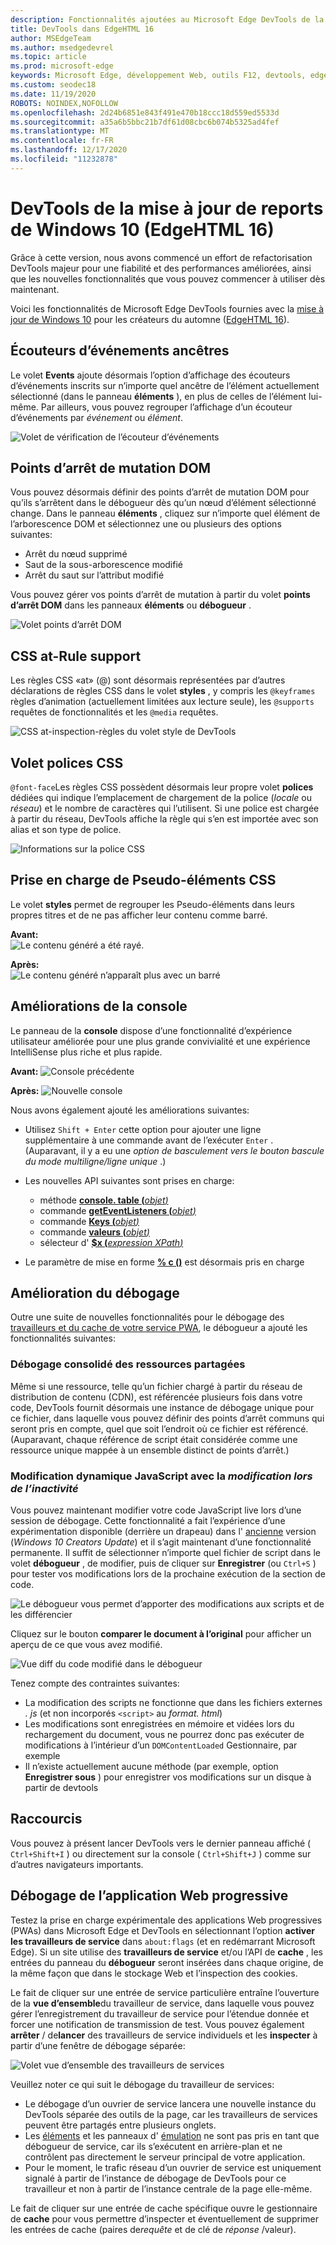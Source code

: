 ```yaml
---
description: Fonctionnalités ajoutées au Microsoft Edge DevTools de la mise à jour de Windows 10 pour les créateurs du automne (EdgeHTML 16)
title: DevTools dans EdgeHTML 16
author: MSEdgeTeam
ms.author: msedgedevrel
ms.topic: article
ms.prod: microsoft-edge
keywords: Microsoft Edge, développement Web, outils F12, devtools, edgehtml 16
ms.custom: seodec18
ms.date: 11/19/2020
ROBOTS: NOINDEX,NOFOLLOW
ms.openlocfilehash: 2d24b6851e843f491e470b18ccc18d559ed5533d
ms.sourcegitcommit: a35a6b5bbc21b7df61d08cbc6b074b5325ad4fef
ms.translationtype: MT
ms.contentlocale: fr-FR
ms.lasthandoff: 12/17/2020
ms.locfileid: "11232878"
---
```

# DevTools de la mise à jour de reports de Windows 10 (EdgeHTML 16)

Grâce à cette version, nous avons commencé un effort de refactorisation DevTools majeur pour une fiabilité et des performances améliorées, ainsi que les nouvelles fonctionnalités que vous pouvez commencer à utiliser dès maintenant. 

Voici les fonctionnalités de Microsoft Edge DevTools fournies avec la [mise à jour de Windows 10](/windows/uwp/whats-new/windows-10-build-16299) pour les créateurs du automne ([EdgeHTML 16](https://aka.ms/devguide_edgehtml_16)).

## Écouteurs d’événements ancêtres 

Le volet **Events** ajoute désormais l’option d’affichage des écouteurs d’événements inscrits sur n’importe quel ancêtre de l’élément actuellement sélectionné (dans le panneau **éléments** ), en plus de celles de l’élément lui-même. Par ailleurs, vous pouvez regrouper l’affichage d’un écouteur d’événements par *événement* ou *élément*. 

![Volet de vérification de l’écouteur d’événements](../media/elements_ancestor_events.png)

## Points d’arrêt de mutation DOM

Vous pouvez désormais définir des points d’arrêt de mutation DOM pour qu’ils s’arrêtent dans le débogueur dès qu’un nœud d’élément sélectionné change. Dans le panneau **éléments** , cliquez sur n’importe quel élément de l’arborescence DOM et sélectionnez une ou plusieurs des options suivantes:

 - Arrêt du nœud supprimé
 - Saut de la sous-arborescence modifié
 - Arrêt du saut sur l’attribut modifié

Vous pouvez gérer vos points d’arrêt de mutation à partir du volet **points d’arrêt DOM** dans les panneaux **éléments** ou **débogueur** .

![Volet points d’arrêt DOM](../media/elements_dom_breakpoints.png)

## CSS at-Rule support

Les règles CSS «at» (@) sont désormais représentées par d’autres déclarations de règles CSS dans le volet **styles** , y compris les `@keyframes` règles d’animation (actuellement limitées aux lecture seule), les `@supports` requêtes de fonctionnalités et les `@media` requêtes.

![CSS at-inspection-règles du volet style de DevTools](../media/elements_at_rules.png)

## Volet polices CSS

`@font-face`Les règles CSS possèdent désormais leur propre volet **polices** dédiées qui indique l’emplacement de chargement de la police (*locale* ou *réseau*) et le nombre de caractères qui l’utilisent. Si une police est chargée à partir du réseau, DevTools affiche la règle qui s’en est importée avec son alias et son type de police.

![Informations sur la police CSS](../media/elements_fonts.png)

## Prise en charge de Pseudo-éléments CSS

Le volet **styles** permet de regrouper les Pseudo-éléments dans leurs propres titres et de ne pas afficher leur contenu comme barré.

**Avant:**
<br>
![Le contenu généré a été rayé.](../media/gc_before.png)

**Après:**
<br>
![Le contenu généré n’apparaît plus avec un barré](../media/gc_after.png)

## Améliorations de la console

Le panneau de la **console** dispose d’une fonctionnalité d’expérience utilisateur améliorée pour une plus grande convivialité et une expérience IntelliSense plus riche et plus rapide.

**Avant:** 
![ Console précédente](../media/console_old.png)

**Après:** 
![ Nouvelle console](../media/console_new.png)

Nous avons également ajouté les améliorations suivantes:

 -  Utilisez `Shift + Enter` cette option pour ajouter une ligne supplémentaire à une commande avant de l’exécuter `Enter` . (Auparavant, il y a eu une *option de basculement vers le bouton bascule du mode multiligne/ligne unique* .)

 - Les nouvelles API suivantes sont prises en charge:
    - méthode [ **console. table (**_objet_*_)_* ](../console/console-api.md#organizing-log-output)
    - commande [ **getEventListeners (**_objet_*_)_* ](../console/command-line.md#event-listeners)
    - commande [ **Keys (**_objet_*_)_* ](../console/command-line.md#object-inspection)
    - commande [ **valeurs (**_objet_*_)_* ](../console/command-line.md#object-inspection)
    - sélecteur d' [ **$x (**_expression XPath_*_)_* ](../console/command-line.md#dom-selectors)

 - Le paramètre de mise en forme [**% c ()**](../console/console-api.md#logging-custom-messages) est désormais pris en charge

## Amélioration du débogage

Outre une suite de nouvelles fonctionnalités pour le débogage des [travailleurs et du cache de votre service PWA](#progressive-web-app-debugging), le débogueur a ajouté les fonctionnalités suivantes:

### Débogage consolidé des ressources partagées

Même si une ressource, telle qu’un fichier chargé à partir du réseau de distribution de contenu (CDN), est référencée plusieurs fois dans votre code, DevTools fournit désormais une instance de débogage unique pour ce fichier, dans laquelle vous pouvez définir des points d’arrêt communs qui seront pris en compte, quel que soit l’endroit où ce fichier est référencé. (Auparavant, chaque référence de script était considérée comme une ressource unique mappée à un ensemble distinct de points d’arrêt.)

### Modification dynamique JavaScript avec la *modification lors de l’inactivité*

Vous pouvez maintenant modifier votre code JavaScript live lors d’une session de débogage. Cette fonctionnalité a fait l’expérience d’une expérimentation disponible (derrière un drapeau) dans l' [ancienne](https://blogs.windows.com/buildingapps/2017/04/05/windows-10-creators-update-creators-update-sdk-released/#MMhK2OdcrR12Vi6u.97) version (*Windows 10 Creators Update*) et il s’agit maintenant d’une fonctionnalité permanente. Il suffit de sélectionner n’importe quel fichier de script dans le volet **débogueur** , de modifier, puis de cliquer sur **Enregistrer** (ou `Ctrl+S` ) pour tester vos modifications lors de la prochaine exécution de la section de code. 

![Le débogueur vous permet d’apporter des modifications aux scripts et de les différencier](../media/debugger_edit_buttons.png) 

Cliquez sur le bouton **comparer le document à l’original** pour afficher un aperçu de ce que vous avez modifié.

![Vue diff du code modifié dans le débogueur](../media/debugger_edit_code.png) 

Tenez compte des contraintes suivantes:

- La modification des scripts ne fonctionne que dans les fichiers externes *. js* (et non incorporés `<script>` au *format. html*)
- Les modifications sont enregistrées en mémoire et vidées lors du rechargement du document, vous ne pourrez donc pas exécuter de modifications à l’intérieur d’un `DOMContentLoaded` Gestionnaire, par exemple
- Il n’existe actuellement aucune méthode (par exemple, option **Enregistrer sous** ) pour enregistrer vos modifications sur un disque à partir de devtools

## Raccourcis

Vous pouvez à présent lancer DevTools vers le dernier panneau affiché ( `Ctrl+Shift+I` ) ou directement sur la console ( `Ctrl+Shift+J` ) comme sur d’autres navigateurs importants.

## Débogage de l’application Web progressive

Testez la prise en charge expérimentale des applications Web progressives (PWAs) dans Microsoft Edge et DevTools en sélectionnant l’option **activer les travailleurs de service** dans `about:flags` (et en redémarrant Microsoft Edge). Si un site utilise des **travailleurs de service** et/ou l’API de **cache** , les entrées du panneau du **débogueur** seront insérées dans chaque origine, de la même façon que dans le stockage Web et l’inspection des cookies.

Le fait de cliquer sur une entrée de service particulière entraîne l’ouverture de la **vue d’ensemble**du travailleur de service, dans laquelle vous pouvez gérer l’enregistrement du travailleur de service pour l’étendue donnée et forcer une notification de transmission de test. Vous pouvez également **arrêter** / de**lancer** des travailleurs de service individuels et les **inspecter** à partir d’une fenêtre de débogage séparée:

![Volet vue d’ensemble des travailleurs de services](../media/debugger_sw_overview.png)

Veuillez noter ce qui suit le débogage du travailleur de services:

 - Le débogage d’un ouvrier de service lancera une nouvelle instance du DevTools séparée des outils de la page, car les travailleurs de services peuvent être partagés entre plusieurs onglets. 
 - Les [éléments](../elements.md) et les panneaux d' [émulation](../emulation.md) ne sont pas pris en tant que débogueur de service, car ils s’exécutent en arrière-plan et ne contrôlent pas directement le serveur principal de votre application.
 - Pour le moment, le trafic réseau d’un ouvrier de service est uniquement signalé à partir de l’instance de débogage de DevTools pour ce travailleur et non à partir de l’instance centrale de la page elle-même.

Le fait de cliquer sur une entrée de cache spécifique ouvre le gestionnaire de **cache** pour vous permettre d’inspecter et éventuellement de supprimer les entrées de cache (paires de*requête* et de clé de *réponse* /valeur).
